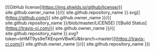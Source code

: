 [![GitHub license](https://img.shields.io/github/license/{{ site.github.owner_name }}/{{ site.github.repository_name }}.svg)](https://github.com/{{ site.github.owner_name }}/{{ site.github.repository_name }}/blob/master/LICENSE)
[![Build Status](https://travis-ci.com/{{ site.github.owner_name }}/{{ site.github.repository_name }}.svg?token=bHMT9ys9eTKEnpmVBwKU&branch=master)](https://travis-ci.com/{{ site.github.owner_name }}/{{ site.github.repository_name }})
